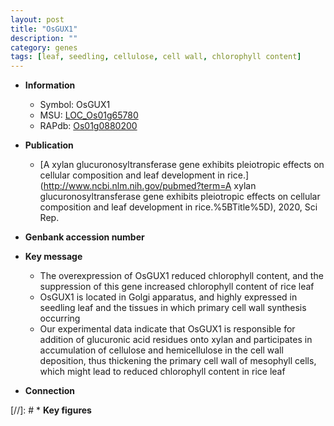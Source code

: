 ```yaml
---
layout: post
title: "OsGUX1"
description: ""
category: genes
tags: [leaf, seedling, cellulose, cell wall, chlorophyll content]
---
```


* **Information**  
    + Symbol: OsGUX1  
    + MSU: [LOC_Os01g65780](http://rice.uga.edu/cgi-bin/ORF_infopage.cgi?orf=LOC_Os01g65780)  
    + RAPdb: [Os01g0880200](http://rapdb.dna.affrc.go.jp/viewer/gbrowse_details/irgsp1?name=Os01g0880200)  

* **Publication**  
    + [A xylan glucuronosyltransferase gene exhibits pleiotropic effects on cellular composition and leaf development in rice.](http://www.ncbi.nlm.nih.gov/pubmed?term=A xylan glucuronosyltransferase gene exhibits pleiotropic effects on cellular composition and leaf development in rice.%5BTitle%5D), 2020, Sci Rep.

* **Genbank accession number**  

* **Key message**  
    + The overexpression of OsGUX1 reduced chlorophyll content, and the suppression of this gene increased chlorophyll content of rice leaf
    + OsGUX1 is located in Golgi apparatus, and highly expressed in seedling leaf and the tissues in which primary cell wall synthesis occurring
    + Our experimental data indicate that OsGUX1 is responsible for addition of glucuronic acid residues onto xylan and participates in accumulation of cellulose and hemicellulose in the cell wall deposition, thus thickening the primary cell wall of mesophyll cells, which might lead to reduced chlorophyll content in rice leaf

* **Connection**  

[//]: # * **Key figures**  


